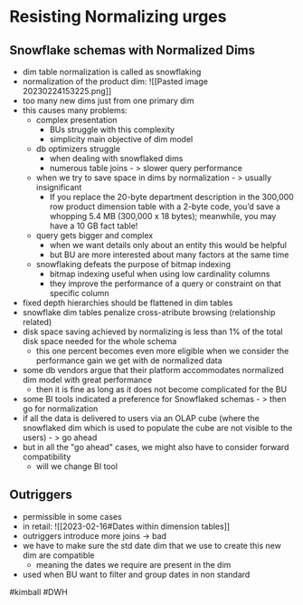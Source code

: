 # Resisting Normalizing urges

## Snowflake schemas with Normalized Dims
- dim table normalization is called as snowflaking
- normalization of the product dim:
 ![[Pasted image 20230224153225.png]]
 - too many new dims just from one primary dim
 - this causes many problems:
	 - complex presentation
		 - BUs struggle with this complexity 
		 - simplicity main objective of dim model
	- db optimizers struggle
		- when dealing with snowflaked dims
		- numerous table joins - > slower query performance 
	- when we try to save space in dims by normalization - > usually insignificant
		- If you replace the 20-byte department description in the 300,000 row product dimension table with a 2-byte code, you’d save a whopping 5.4 MB (300,000 x 18 bytes); meanwhile, you may have a 10 GB fact table!
	- query gets bigger and complex
		- when we want details only about an entity this would be helpful
		- but BU are more interested about many factors at the same time
	- snowflaking defeats the purpose of bitmap indexing
		- bitmap indexing useful when using low cardinality columns
		- they improve the performance of a query or constraint on that specific column
- fixed depth hierarchies should be flattened in dim tables
- snowflake dim tables penalize cross-atribute browsing (relationship related)
- disk space saving achieved by normalizing is less than 1% of the total disk space needed for the whole schema
	- this one percent becomes even more eligible when we consider the performance gain we get with de normalized data
- some db vendors argue that their platform accommodates normalized dim model with great performance
	- then it is fine as long as it does not become complicated for the BU
- some BI tools indicated a preference for Snowflaked schemas - > then go for normalization
- if all the data is delivered to users via an OLAP cube (where the snowflaked dim which is used to populate the cube are not visible to the users) - > go ahead
- but in all the "go ahead" cases, we might also have to consider forward compatibility 
	- will we change BI tool

## Outriggers
- permissible in some cases
- in retail: ![[2023-02-16#Dates within dimension tables]]
- outriggers introduce more joins -> bad
- we have to make sure the std date dim that we use to create this new dim are compatible
	- meaning the dates we require are present in the dim
- used when BU want to filter and group dates in non standard


#kimball #DWH